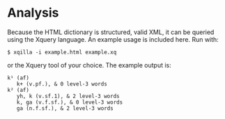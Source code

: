 # Analysis

Because the HTML dictionary is structured, valid XML, it can be
queried using the Xquery language. An example usage is included here.
Run with:

    $ xqilla -i example.html example.xq

or the Xquery tool of your choice. The example output is:

    k¹ (af)
       k+ (v.pf.), & 0 level-3 words
    k² (af)
       yh, k (v.sf.1), & 2 level-3 words
       k, ga (v.f.sf.), & 0 level-3 words
       ga (n.f.sf.), & 2 level-3 words


